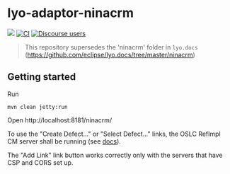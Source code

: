 # lyo-adaptor-ninacrm

[![](https://img.shields.io/badge/project-Eclipse%20Lyo-blue?color=418eeb)](https://github.com/eclipse/lyo)
[![CI](https://github.com/OSLC/lyo-adaptor-ninacrm/actions/workflows/main.yml/badge.svg)](https://github.com/OSLC/lyo-adaptor-ninacrm/actions/workflows/main.yml)
[![Discourse users](https://img.shields.io/discourse/users?color=28bd84&server=https%3A%2F%2Fforum.open-services.net%2F)](https://forum.open-services.net/)

> This repository supersedes the 'ninacrm' folder in `lyo.docs` (https://github.com/eclipse/lyo.docs/tree/master/ninacrm)

## Getting started

Run

```
mvn clean jetty:run
```

Open http://localhost:8181/ninacrm/

To use the "Create Defect..." or "Select Defect..." links, the OSLC RefImpl CM server shall be running (see [docs](https://github.com/oslc-op/refimpl#using-jetty-based-containers-with-docker)).

The "Add Link" link button works correctly only with the servers that have CSP and CORS set up.